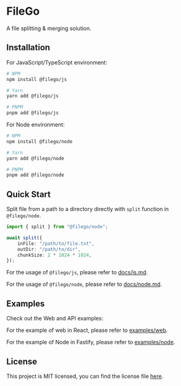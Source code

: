 # FileGo

A file splitting & merging solution.

## Installation

For JavaScript/TypeScript environment:

```bash
# NPM
npm install @filego/js

# Yarn
yarn add @filego/js

# PNPM
pnpm add @filego/js
```

For Node environment:

```bash
# NPM
npm install @filego/node

# Yarn
yarn add @filego/node

# PNPM
pnpm add @filego/node
```

## Quick Start

Split file from a path to a directory directly with `split` function in `@filego/node`.

```typescript
import { split } from "@filego/node";

await split({
    inFile: "/path/to/file.txt",
    outDir: "/path/to/dir",
    chunkSize: 2 * 1024 * 1024,
});
```

For the usage of `@filego/js`, please refer to [docs/js.md](./docs/js.md).

For the usage of `@filego/node`, please refer to [docs/node.md](./docs/node.md).

## Examples

Check out the Web and API examples:

For the example of web in React, please refer to [examples/web](./examples/web/).

For the example of Node in Fastify, please refer to [examples/node](./examples/node/).

## License

This project is MIT licensed, you can find the license file [here](./LICENSE).
